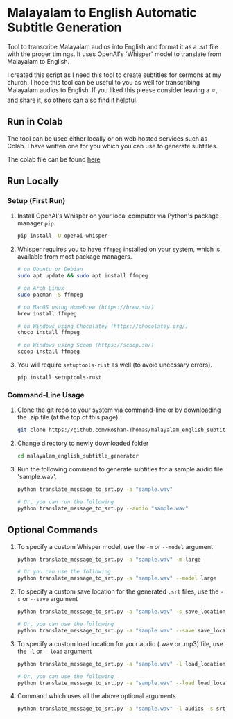 # Malayalam to English Automatic Subtitle Generation

Tool to transcribe Malayalam audios into English and format it as a .srt file with the proper timings. It uses OpenAI's 'Whisper' model to translate from Malayalam to English. 

I created this script as I need this tool to create subtitles for sermons at my church. I hope this tool can be useful to you as well for transcribing Malayalam audios to English. If you liked this please consider leaving a ⭐, and share it, so others can also find it helpful. 

## Run in Colab

The tool can be used either locally or on web hosted services such as Colab. I have written one for you which you can use to generate subtitles. 

The colab file can be found [here](https://colab.research.google.com/drive/1EX6_h-3LcEfAEzCbHfqZieZC4-CKPHVV?usp=sharing)

## Run Locally

### Setup (First Run)

1. Install OpenAI's Whisper on your local computer via Python's package manager `pip`.
    ```bash
    pip install -U openai-whisper
    ```

2. Whisper requires you to have `ffmpeg` installed on your system, which is available from most package managers.
    ```bash
    # on Ubuntu or Debian
    sudo apt update && sudo apt install ffmpeg

    # on Arch Linux
    sudo pacman -S ffmpeg

    # on MacOS using Homebrew (https://brew.sh/)
    brew install ffmpeg

    # on Windows using Chocolatey (https://chocolatey.org/)
    choco install ffmpeg

    # on Windows using Scoop (https://scoop.sh/)
    scoop install ffmpeg
    ```

3. You will require `setuptools-rust` as well (to avoid unecssary errors).
    ```
    pip install setuptools-rust
    ```

### Command-Line Usage

1. Clone the git repo to your system via command-line or by downloading the .zip file (at the top of this page).
    ```bash
    git clone https://github.com/Roshan-Thomas/malayalam_english_subtitle_generator.git

    ```

2. Change directory to newly downloaded folder
    ```bash
    cd malayalam_english_subtitle_generator
    ```

3. Run the following command to generate subtitles for a sample audio file 'sample.wav'.
    ```bash
    python translate_message_to_srt.py -a "sample.wav" 

    # Or, you can run the following
    python translate_message_to_srt.py --audio "sample.wav"
    ```

## Optional Commands
1. To specify a custom Whisper model, use the `-m` or `--model` argument
    ```bash
    python translate_message_to_srt.py -a "sample.wav" -m large

    # Or you can use the following
    python translate_message_to_srt.py -a "sample.wav" --model large
    ```

2. To specify a custom save location for the generated `.srt` files, use the `-s` or `--save` argument
    ```bash
    python translate_message_to_srt.py -a "sample.wav" -s save_location_file_path

    # Or, you can use the following
    python translate_message_to_srt.py -a "sample.wav" --save save_location_file_path
    ```

3. To specify a custom load location for your audio (.wav or .mp3) file, use the `-l` or `--load` argument
    ```bash
    python translate_message_to_srt.py -a "sample.wav" -l load_location_file_path

    # Or, you can use the following
    python translate_message_to_srt.py -a "sample.wav" --load load_location_file_path
    ```

4. Command which uses all the above optional arguments 
    ```bash
    python translate_message_to_srt.py -a "sample.wav" -l audios -s srt_files -m large
    ```
